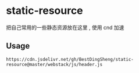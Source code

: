 # static-resource

把自己常用的一些静态资源放在这里 , 使用 cnd 加速

## Usage

```
https://cdn.jsdelivr.net/gh/BestDingSheng/static-resource@master/webstack/js/header.js
```
